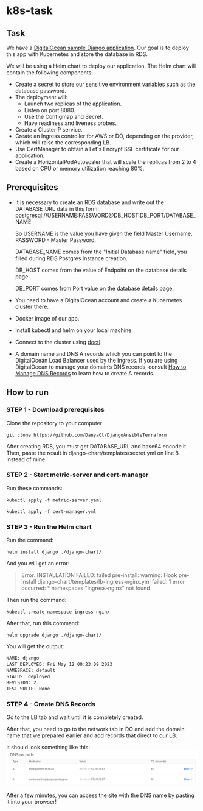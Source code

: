 # k8s-task
## Task

We have a [DigitalOcean sample Django application](https://github.com/digitalocean/sample-django). Our goal is to deploy this app with Kubernetes and store the database in RDS.

We will be using a Helm chart to deploy our application. The Helm chart will contain the following components:

- Create a secret to store our sensitive environment variables such as the database password.
- The deployment will:
  - Launch two replicas of the application.
  - Listen on port 8080.
  - Use the Configmap and Secret.
  - Have readiness and liveness probes.
- Create a ClusterIP service.
- Create an Ingress controller for AWS or DO, depending on the provider, which will raise the corresponding LB.
- Use CertManager to obtain a Let's Encrypt SSL certificate for our application.
- Create a HorizontalPodAutoscaler that will scale the replicas from 2 to 4 based on CPU or memory utilization reaching 80%.

## Prerequisites
- It is necessary to create an RDS database and write out the DATABASE_URL data in this form:
postgresql://USERNAME:PASSWORD@DB_HOST:DB_PORT/DATABASE_NAME

  So USERNAME is the value you have given the field Master Username, PASSWORD - Master Password.

  DATABASE_NAME comes from the "Initial Database name" field, you filled during RDS Postgres Instance creation.

  DB_HOST comes from the value of Endpoint on the database details page.

  DB_PORT comes from Port value on the database details page.

- You need to have a DigitalOcean account and create a Kubernetes cluster there.
- Docker image of our app.
- Install kubectl and helm on your local machine.
- Connect to the cluster using [doctl](https://docs.digitalocean.com/reference/doctl/how-to/install/).
- A domain name and DNS A records which you can point to the DigitalOcean Load Balancer used by the Ingress. If you are using DigitalOcean to manage your domain’s DNS records, consult [How to Manage DNS Records](https://www.digitalocean.com/docs/networking/dns/how-to/manage-records/) to learn how to create A records.


## How to run
### STEP 1 - Download prerequisites

Clone the repository to your computer
```
git clone https://github.com/DanyaCt/DjangoAnsibleTerraform
```

After creating RDS, you must get DATABASE_URL and base64 encode it. Then, paste the result in django-chart/templates/secret.yml on line 8 instead of mine.

### STEP 2 - Start metric-server and cert-manager

Run these commands:
```
kubectl apply -f metric-server.yaml
```
```
kubectl apply -f cert-manager.yml
```

### STEP 3 - Run the Helm chart

Run the command:
```
helm install django ./django-chart/
```
And you will get an error:
>Error: INSTALLATION FAILED: failed pre-install: warning: Hook pre-install django-chart/templates/lb-ingress-nginx.yml failed: 1 error occurred:
>       * namespaces "ingress-nginx" not found

Then run the command:
```
kubectl create namespace ingress-nginx
```

After that, run this command:
```
helm upgrade django ./django-chart/
```

You will get the output:

~~~
NAME: django
LAST DEPLOYED: Fri May 12 00:23:09 2023
NAMESPACE: default
STATUS: deployed
REVISION: 2
TEST SUITE: None
~~~

### STEP 4 - Create DNS Records

Go to the LB tab and wait until it is completely created.

After that, you need to go to the network tab in DO and add the domain name that we prepared earlier and add records that direct to our LB.

It should look something like this:
![Screenshot](image/dnsrecords.png)

After a few minutes, you can access the site with the DNS name by pasting it into your browser!
